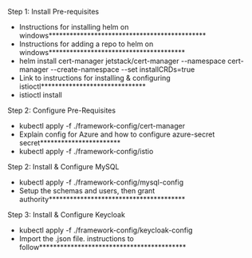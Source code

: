 Step 1: Install Pre-requisites
- Instructions for installing helm on windows*********************************************
- Instructions for adding a repo to helm on windows***************************************
- helm install cert-manager jetstack/cert-manager --namespace cert-manager --create-namespace --set installCRDs=true
- Link to instructions for installing & configuring istioctl******************************
- istioctl install

Step 2: Configure Pre-Requisites
- kubectl apply -f ./framework-config/cert-manager
- Explain config for Azure and how to configure azure-secret secret***********************
- kubectl apply -f ./framework-config/istio

Step 2: Install & Configure MySQL
- kubectl apply -f  ./framework-config/mysql-config
- Setup the schemas and users, then grant authority***************************************

Step 3: Install & Configure Keycloak
- kubectl apply -f ./framework-config/keycloak-config
- Import the .json file.  instructions to follow******************************************